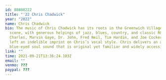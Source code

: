 ```yaml
---
id: 88888222
title: "'22 Chris Chadwick"
year: "2022"
name: Chris Chadwick
bio: The music of Chris Chadwick has its roots in the Greenwich Village folk
  scene, with generous helpings of jazz, blues, country, and classic R&B. Ray
  Charles, Marvin Gaye, Dr. John, Fred Neil, Tim Hardin, and Joe Cocker have all
  left an indelible imprint on Chris’s vocal style. Chris delivers an acoustic
  blue-eyed soul sound that is original yet familiar and widely accessible.
link: ""
time: 2021-09-21T13:36:24.103Z
email: ""
venmo: ???
paypal: ???
---
```


